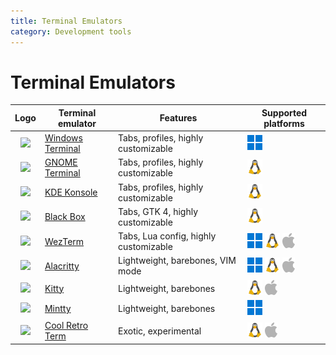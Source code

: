 ```yaml
---
title: Terminal Emulators
category: Development tools
---
```


# Terminal Emulators

| Logo                                                                                                                             | Terminal emulator                                                        | Features                              | Supported platforms                                                                      |
|:--------------------------------------------------------------------------------------------------------------------------------:|--------------------------------------------------------------------------|---------------------------------------|------------------------------------------------------------------------------------------|
| <img src="https://upload.wikimedia.org/wikipedia/commons/5/51/Windows_Terminal_logo.svg" width="48">                             | [Windows Terminal](https://github.com/microsoft/terminal#readme)         | Tabs, profiles, highly customizable   | ![Windows](./assets/windows.png)                                                         |
| <img src="https://upload.wikimedia.org/wikipedia/commons/d/da/GNOME_Terminal_icon_2019.svg" width="48">                          | [GNOME Terminal](https://gitlab.gnome.org/GNOME/gnome-terminal)          | Tabs, profiles, highly customizable   | ![Linux](./assets/tux.png)                                                               |
| <img src="https://konsole.kde.org/assets/img/app_icon.png" width="48">                                                           | [KDE Konsole](https://konsole.kde.org/)                                  | Tabs, profiles, highly customizable   | ![Linux](./assets/tux.png)                                                               |
| <img src="https://gitlab.gnome.org/uploads/-/system/project/avatar/20397/com.raggesilver.BlackBox.png?width=48">                 | [Black Box](https://gitlab.gnome.org/raggesilver/blackbox)               | Tabs, GTK 4, highly customizable      | ![Linux](./assets/tux.png)                                                               |
| <img src="https://wezfurlong.org/wezterm/favicon.svg" width="48">                                                                | [WezTerm](https://wezfurlong.org/wezterm/index.html)                     | Tabs, Lua config, highly customizable | ![Windows](./assets/windows.png) ![Linux](./assets/tux.png) ![macOS](./assets/apple.png) |
| <img src="https://upload.wikimedia.org/wikipedia/commons/9/90/Alacritty_logo.svg" width="48">                                    | [Alacritty](https://alacritty.org/)                                      | Lightweight, barebones, VIM mode      | ![Windows](./assets/windows.png) ![Linux](./assets/tux.png) ![macOS](./assets/apple.png) |
| <img src="https://sw.kovidgoyal.net/kitty/_static/kitty.svg" width="48">                                                         | [Kitty](https://sw.kovidgoyal.net/kitty/)                                | Lightweight, barebones                | ![Linux](./assets/tux.png) ![macOS](./assets/apple.png)                                  |
| <img src="https://mintty.github.io/mintty-logo.svg" width="48">                                                                  | [Mintty](https://mintty.github.io/)                                      | Lightweight, barebones                | ![Windows](./assets/windows.png)                                                         |
| <img src="https://github.com/Swordfish90/cool-retro-term/blob/master/app/icons/256x256/cool-retro-term.png?raw=true" width="48"> | [Cool Retro Term](https://github.com/Swordfish90/cool-retro-term#readme) | Exotic, experimental                  | ![Linux](./assets/tux.png) ![macOS](./assets/apple.png)                                  |